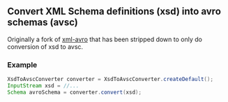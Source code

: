 ## Convert XML Schema definitions (xsd) into avro schemas (avsc)

Originally a fork of [xml-avro](https://github.com/GeethanadhP/xml-avro) that has been stripped down to only do conversion
of xsd to avsc.

### Example
```java
XsdToAvscConverter converter = XsdToAvscConverter.createDefault();
InputStream xsd = //...
Schema avroSchema = converter.convert(xsd);
```
